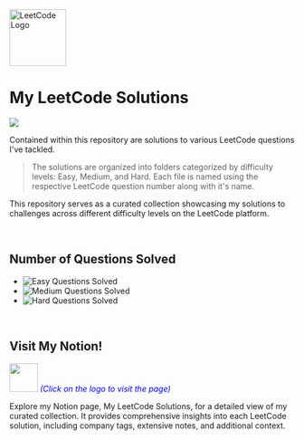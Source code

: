 <img src="https://upload.wikimedia.org/wikipedia/commons/1/19/LeetCode_logo_black.png" alt="LeetCode Logo" width="100" height="100">

# My LeetCode Solutions
![](https://komarev.com/ghpvc/?username=harshilshrma&label=Visitor's+Count&color=f89f1b)

Contained within this repository are solutions to various LeetCode questions I've tackled. 
> The solutions are organized into folders categorized by difficulty levels: Easy, Medium, and Hard. Each file is named using the respective LeetCode question number along with it's name.

This repository serves as a curated collection showcasing my solutions to challenges across different difficulty levels on the LeetCode platform.

<br>

## Number of Questions Solved
- ![Easy Questions Solved](https://img.shields.io/badge/Easy-28-green)
- ![Medium Questions Solved](https://img.shields.io/badge/Medium-19-orange)
- ![Hard Questions Solved](https://img.shields.io/badge/Hard-2-red)

<br>

## Visit My Notion!

[<img src="https://upload.wikimedia.org/wikipedia/commons/4/45/Notion_app_logo.png" width="50" height="50">](https://harshilsharma.notion.site/My-LeetCode-Solutions-0b57592c79be446ebb6cf64a2cf1e481?pvs=4) <span style="color:blue">_(Click on the logo to visit the page)_</span>


Explore my Notion page, My LeetCode Solutions, for a detailed view of my curated collection. It provides comprehensive insights into each LeetCode solution, including company tags, extensive notes, and additional context.




